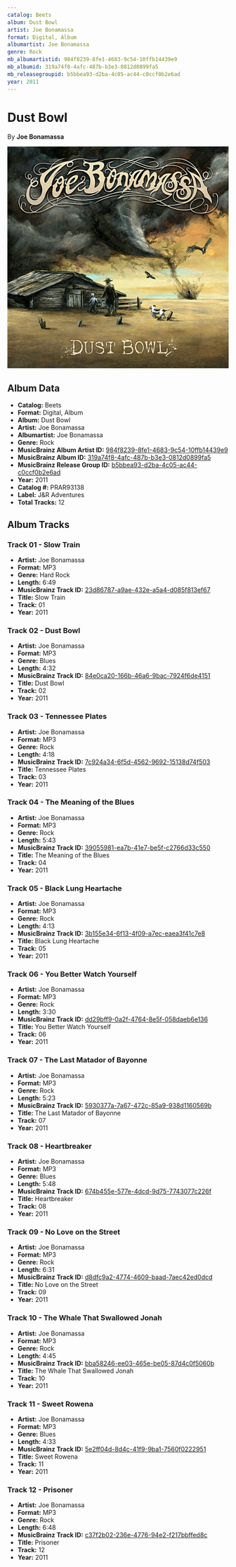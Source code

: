 ```yaml
---
catalog: Beets
album: Dust Bowl
artist: Joe Bonamassa
format: Digital, Album
albumartist: Joe Bonamassa
genre: Rock
mb_albumartistid: 984f8239-8fe1-4683-9c54-10ffb14439e9
mb_albumid: 319a74f8-4afc-487b-b3e3-0812d0899fa5
mb_releasegroupid: b5bbea93-d2ba-4c05-ac44-c0ccf0b2e6ad
year: 2011
---
```


# Dust Bowl

By **Joe Bonamassa**

![](../../assets/beetscovers/Joe_Bonamassa-Dust_Bowl.jpg)

## Album Data

- **Catalog:** Beets
- **Format:** Digital, Album
- **Album:** Dust Bowl
- **Artist:** Joe Bonamassa
- **Albumartist:** Joe Bonamassa
- **Genre:** Rock
- **MusicBrainz Album Artist ID:** [984f8239-8fe1-4683-9c54-10ffb14439e9](https://musicbrainz.org/artist/984f8239-8fe1-4683-9c54-10ffb14439e9)
- **MusicBrainz Album ID:** [319a74f8-4afc-487b-b3e3-0812d0899fa5](https://musicbrainz.org/release/319a74f8-4afc-487b-b3e3-0812d0899fa5)
- **MusicBrainz Release Group ID:** [b5bbea93-d2ba-4c05-ac44-c0ccf0b2e6ad](https://musicbrainz.org/release-group/b5bbea93-d2ba-4c05-ac44-c0ccf0b2e6ad)
- **Year:** 2011
- **Catalog #:** PRAR93138
- **Label:** J&R Adventures
- **Total Tracks:** 12

## Album Tracks

### Track 01 - Slow Train

- **Artist:** Joe Bonamassa
- **Format:** MP3
- **Genre:** Hard Rock
- **Length:** 6:49
- **MusicBrainz Track ID:** [23d86787-a9ae-432e-a5a4-d085f813ef67](https://musicbrainz.org/recording/23d86787-a9ae-432e-a5a4-d085f813ef67)
- **Title:** Slow Train
- **Track:** 01
- **Year:** 2011

### Track 02 - Dust Bowl

- **Artist:** Joe Bonamassa
- **Format:** MP3
- **Genre:** Blues
- **Length:** 4:32
- **MusicBrainz Track ID:** [84e0ca20-166b-46a6-9bac-7924f6de4151](https://musicbrainz.org/recording/84e0ca20-166b-46a6-9bac-7924f6de4151)
- **Title:** Dust Bowl
- **Track:** 02
- **Year:** 2011

### Track 03 - Tennessee Plates

- **Artist:** Joe Bonamassa
- **Format:** MP3
- **Genre:** Rock
- **Length:** 4:18
- **MusicBrainz Track ID:** [7c924a34-6f5d-4562-9692-15138d74f503](https://musicbrainz.org/recording/7c924a34-6f5d-4562-9692-15138d74f503)
- **Title:** Tennessee Plates
- **Track:** 03
- **Year:** 2011

### Track 04 - The Meaning of the Blues

- **Artist:** Joe Bonamassa
- **Format:** MP3
- **Genre:** Rock
- **Length:** 5:43
- **MusicBrainz Track ID:** [39055981-ea7b-41e7-be5f-c2766d33c550](https://musicbrainz.org/recording/39055981-ea7b-41e7-be5f-c2766d33c550)
- **Title:** The Meaning of the Blues
- **Track:** 04
- **Year:** 2011

### Track 05 - Black Lung Heartache

- **Artist:** Joe Bonamassa
- **Format:** MP3
- **Genre:** Rock
- **Length:** 4:13
- **MusicBrainz Track ID:** [3b155e34-6f13-4f09-a7ec-eaea3f41c7e8](https://musicbrainz.org/recording/3b155e34-6f13-4f09-a7ec-eaea3f41c7e8)
- **Title:** Black Lung Heartache
- **Track:** 05
- **Year:** 2011

### Track 06 - You Better Watch Yourself

- **Artist:** Joe Bonamassa
- **Format:** MP3
- **Genre:** Rock
- **Length:** 3:30
- **MusicBrainz Track ID:** [dd29bff9-0a2f-4764-8e5f-058daeb6e136](https://musicbrainz.org/recording/dd29bff9-0a2f-4764-8e5f-058daeb6e136)
- **Title:** You Better Watch Yourself
- **Track:** 06
- **Year:** 2011

### Track 07 - The Last Matador of Bayonne

- **Artist:** Joe Bonamassa
- **Format:** MP3
- **Genre:** Rock
- **Length:** 5:23
- **MusicBrainz Track ID:** [5930377a-7a67-472c-85a9-938d1160569b](https://musicbrainz.org/recording/5930377a-7a67-472c-85a9-938d1160569b)
- **Title:** The Last Matador of Bayonne
- **Track:** 07
- **Year:** 2011

### Track 08 - Heartbreaker

- **Artist:** Joe Bonamassa
- **Format:** MP3
- **Genre:** Blues
- **Length:** 5:48
- **MusicBrainz Track ID:** [674b455e-577e-4dcd-9d75-7743077c226f](https://musicbrainz.org/recording/674b455e-577e-4dcd-9d75-7743077c226f)
- **Title:** Heartbreaker
- **Track:** 08
- **Year:** 2011

### Track 09 - No Love on the Street

- **Artist:** Joe Bonamassa
- **Format:** MP3
- **Genre:** Rock
- **Length:** 6:31
- **MusicBrainz Track ID:** [d8dfc9a2-4774-4609-baad-7aec42ed0dcd](https://musicbrainz.org/recording/d8dfc9a2-4774-4609-baad-7aec42ed0dcd)
- **Title:** No Love on the Street
- **Track:** 09
- **Year:** 2011

### Track 10 - The Whale That Swallowed Jonah

- **Artist:** Joe Bonamassa
- **Format:** MP3
- **Genre:** Rock
- **Length:** 4:45
- **MusicBrainz Track ID:** [bba58246-ee03-465e-be05-87d4c0f5060b](https://musicbrainz.org/recording/bba58246-ee03-465e-be05-87d4c0f5060b)
- **Title:** The Whale That Swallowed Jonah
- **Track:** 10
- **Year:** 2011

### Track 11 - Sweet Rowena

- **Artist:** Joe Bonamassa
- **Format:** MP3
- **Genre:** Blues
- **Length:** 4:33
- **MusicBrainz Track ID:** [5e2ff04d-8d4c-41f9-9ba1-7560f0222951](https://musicbrainz.org/recording/5e2ff04d-8d4c-41f9-9ba1-7560f0222951)
- **Title:** Sweet Rowena
- **Track:** 11
- **Year:** 2011

### Track 12 - Prisoner

- **Artist:** Joe Bonamassa
- **Format:** MP3
- **Genre:** Rock
- **Length:** 6:48
- **MusicBrainz Track ID:** [c37f2b02-236e-4776-94e2-f217bbffed8c](https://musicbrainz.org/recording/c37f2b02-236e-4776-94e2-f217bbffed8c)
- **Title:** Prisoner
- **Track:** 12
- **Year:** 2011

